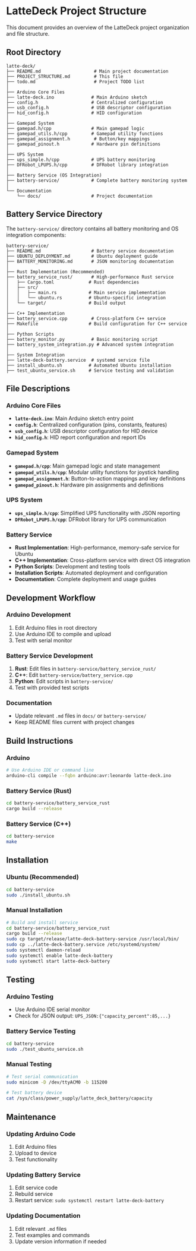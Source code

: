 # LatteDeck Project Structure

This document provides an overview of the LatteDeck project organization and file structure.

## Root Directory

```
latte-deck/
├── README.md                    # Main project documentation
├── PROJECT_STRUCTURE.md         # This file
├── todo.md                      # Project TODO list
│
├── Arduino Core Files
├── latte-deck.ino              # Main Arduino sketch
├── config.h                    # Centralized configuration
├── usb_config.h                # USB descriptor configuration
├── hid_config.h                # HID configuration
│
├── Gamepad System
├── gamepad.h/cpp               # Main gamepad logic
├── gamepad_utils.h/cpp         # Gamepad utility functions
├── gamepad_assignment.h         # Button/key mappings
├── gamepad_pinout.h            # Hardware pin definitions
│
├── UPS System
├── ups_simple.h/cpp            # UPS battery monitoring
├── DFRobot_LPUPS.h/cpp         # DFRobot library integration
│
├── Battery Service (OS Integration)
├── battery-service/            # Complete battery monitoring system
│
└── Documentation
    └── docs/                   # Project documentation
```

## Battery Service Directory

The `battery-service/` directory contains all battery monitoring and OS integration components:

```
battery-service/
├── README.md                   # Battery service documentation
├── UBUNTU_DEPLOYMENT.md        # Ubuntu deployment guide
├── BATTERY_MONITORING.md       # JSON monitoring documentation
│
├── Rust Implementation (Recommended)
├── battery_service_rust/       # High-performance Rust service
│   ├── Cargo.toml             # Rust dependencies
│   ├── src/
│   │   ├── main.rs            # Main service implementation
│   │   └── ubuntu.rs          # Ubuntu-specific integration
│   └── target/                # Build output
│
├── C++ Implementation
├── battery_service.cpp         # Cross-platform C++ service
├── Makefile                   # Build configuration for C++ service
│
├── Python Scripts
├── battery_monitor.py          # Basic monitoring script
├── battery_system_integration.py # Advanced system integration
│
├── System Integration
├── latte-deck-battery.service  # systemd service file
├── install_ubuntu.sh          # Automated Ubuntu installation
├── test_ubuntu_service.sh     # Service testing and validation
```

## File Descriptions

### Arduino Core Files
- **`latte-deck.ino`**: Main Arduino sketch entry point
- **`config.h`**: Centralized configuration (pins, constants, features)
- **`usb_config.h`**: USB descriptor configuration for HID device
- **`hid_config.h`**: HID report configuration and report IDs

### Gamepad System
- **`gamepad.h/cpp`**: Main gamepad logic and state management
- **`gamepad_utils.h/cpp`**: Modular utility functions for joystick handling
- **`gamepad_assignment.h`**: Button-to-action mappings and key definitions
- **`gamepad_pinout.h`**: Hardware pin assignments and definitions

### UPS System
- **`ups_simple.h/cpp`**: Simplified UPS functionality with JSON reporting
- **`DFRobot_LPUPS.h/cpp`**: DFRobot library for UPS communication

### Battery Service
- **Rust Implementation**: High-performance, memory-safe service for Ubuntu
- **C++ Implementation**: Cross-platform service with direct OS integration
- **Python Scripts**: Development and testing tools
- **Installation Scripts**: Automated deployment and configuration
- **Documentation**: Complete deployment and usage guides

## Development Workflow

### Arduino Development
1. Edit Arduino files in root directory
2. Use Arduino IDE to compile and upload
3. Test with serial monitor

### Battery Service Development
1. **Rust**: Edit files in `battery-service/battery_service_rust/`
2. **C++**: Edit `battery-service/battery_service.cpp`
3. **Python**: Edit scripts in `battery-service/`
4. Test with provided test scripts

### Documentation
- Update relevant `.md` files in `docs/` or `battery-service/`
- Keep README files current with project changes

## Build Instructions

### Arduino
```bash
# Use Arduino IDE or command line
arduino-cli compile --fqbn arduino:avr:leonardo latte-deck.ino
```

### Battery Service (Rust)
```bash
cd battery-service/battery_service_rust
cargo build --release
```

### Battery Service (C++)
```bash
cd battery-service
make
```

## Installation

### Ubuntu (Recommended)
```bash
cd battery-service
sudo ./install_ubuntu.sh
```

### Manual Installation
```bash
# Build and install service
cd battery-service/battery_service_rust
cargo build --release
sudo cp target/release/latte-deck-battery-service /usr/local/bin/
sudo cp ../latte-deck-battery.service /etc/systemd/system/
sudo systemctl daemon-reload
sudo systemctl enable latte-deck-battery
sudo systemctl start latte-deck-battery
```

## Testing

### Arduino Testing
- Use Arduino IDE serial monitor
- Check for JSON output: `UPS_JSON:{"capacity_percent":85,...}`

### Battery Service Testing
```bash
cd battery-service
sudo ./test_ubuntu_service.sh
```

### Manual Testing
```bash
# Test serial communication
sudo minicom -D /dev/ttyACM0 -b 115200

# Test battery device
cat /sys/class/power_supply/latte_deck_battery/capacity
```

## Maintenance

### Updating Arduino Code
1. Edit Arduino files
2. Upload to device
3. Test functionality

### Updating Battery Service
1. Edit service code
2. Rebuild service
3. Restart service: `sudo systemctl restart latte-deck-battery`

### Updating Documentation
1. Edit relevant `.md` files
2. Test examples and commands
3. Update version information if needed
